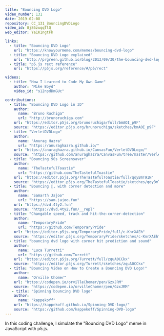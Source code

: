 ```yaml
---
title: "Bouncing DVD Logo"
video_number: 131
date: 2019-02-08
repository: CC_131_BouncingDVDLogo
video_id: 0j86zuqqTlQ
web_editor: Ya1K1ngtFk

links:
  - title: "Bouncing DVD Logo"
    url: "https://knowyourmeme.com/memes/bouncing-dvd-logo"
  - title: "Bouncing DVD Logo explained"
    url: "http://prgreen.github.io/blog/2013/09/30/the-bouncing-dvd-logo-explained/"
  - title: "p5.js rect reference"
    url: "https://p5js.org/reference/#/p5/rect"

videos:
  - title: "How I Learned to Code My Own Game"
    author: "Mike Boyd"
    video_id: "s12npdDmGUc"

contributions:
  - title: "Bouncing DVD Logo in 3D"
    author:
      name: "Bruno Ruchiga"
      url: "http://brunoruchiga.com"
    url: "https://editor.p5js.org/brunoruchiga/full/bmAOI_p9F"
    source: "https://editor.p5js.org/brunoruchiga/sketches/bmAOI_p9F"
  - title: "VerletDVDLogo"
    author:
      name: "Anurag Hazra"
      url: "https://anuraghazra.github.io/"
    url: "https://anuraghazra.github.io/CanvasFun/VerletDVDLogo/"
    source: "https://github.com/anuraghazra/CanvasFun/tree/master/VerletDVDLogo"
  - title: "Bouncing 90s Screensaver"
    author:
      name: "TheTastefulToastie"
      url: "https://github.com/TheTastefulToastie"
    url: "https://editor.p5js.org/TheTastefulToastie/full/qoyBmT91N"
    source: "https://editor.p5js.org/TheTastefulToastie/sketches/qoyBmT91N"
  - title: "Bouncing 📀, with corner detection and more"
    author:
      name: "Samarth Jajoo"
      url: "https://sam.jajoo.fun"
    url: "https://dvd.4ty2.fun"
    source: "https://dvd.4ty2.fun/__repl"
  - title: "Changable speed, track and hit-the-corner-detection"
    author:
      name: "TemporaryPride"
      url: "https://github.com/TemporaryPride"
    url: "https://editor.p5js.org/TemporaryPride/full/c-KnrXAEh"
    source: "https://editor.p5js.org/TemporaryPride/sketches/c-KnrXAEh"
  - title: "bouncing dvd logo with corner hit prediction and sound"
    author:
      name: "Luca Turretti"
      url: "https://github.com/Turrett"
    url: "https://editor.p5js.org/Turrett/full/zquA0CCkx"
    source: "https://editor.p5js.org/Turrett/sketches/zquA0CCkx"
  - title: "Bouncing Video on How to Create a Bouncing DVD Logo!"
    author:
      name: "Orville Chomer"
    url: "https://codepen.io/orvilleChomer/pen/GzxJRM"
    source: "https://codepen.io/orvilleChomer/pen/GzxJRM"
   - title: "Spinning bouncing DVD logo"
    author:
      name: "kappekoff"
    url: "https://kappekoff.github.io/Spinning-DVD-logo/"
    source: "https://github.com/kappekoff/Spinning-DVD-logo"
---
```


In this coding challenge, I simulate the "Bouncing DVD Logo" meme in JavaScript with p5.js.
